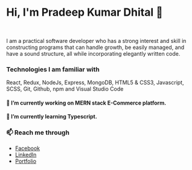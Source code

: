 <h1>Hi, I'm Pradeep Kumar Dhital 👋</h1>
<br/>
<p>I am a practical software developer who has a strong interest and skill in constructing programs that can handle growth, be easily managed, and have a sound structure, all while incorporating elegantly written code.</p>

<h3>Technologies I am familiar with</h3>
<p>React, Redux, NodeJs, Express, MongoDB, HTML5 & CSS3, Javascript, SCSS, Git, Github, npm and Visual Studio Code</P>

<h4>🔭 I’m currently working on MERN stack E-Commerce platform.</h4>
<h4> 🌱 I’m currently learning Typescript.</h4>


<h3>📫 Reach me through </h3>
<ul>
  <li><a href="https://www.facebook.com/pk.dheetaal" target="_blank">Facebook</a></li>
    <li><a href="https://www.linkedin.com/in/pradeepkumardhital/" target="_blank">LinkedIn</a></li>
<li><a href="https://www.pradeepdhital.com/" target="_blank">Portfolio</a></li>
</ul>


